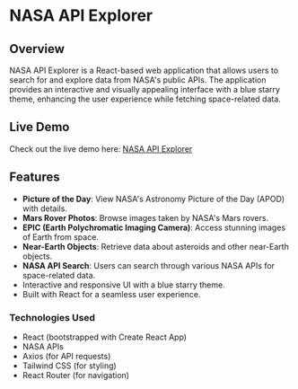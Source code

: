 # NASA API Explorer

## Overview
NASA API Explorer is a React-based web application that allows users to search for and explore data from NASA's public APIs. The application provides an interactive and visually appealing interface with a blue starry theme, enhancing the user experience while fetching space-related data.

## Live Demo

Check out the live demo here: [NASA API Explorer](https://neon-malabi-01cd10.netlify.app/)

## Features

- **Picture of the Day**: View NASA's Astronomy Picture of the Day (APOD) with details.
- **Mars Rover Photos**: Browse images taken by NASA's Mars rovers.
- **EPIC (Earth Polychromatic Imaging Camera)**: Access stunning images of Earth from space.
- **Near-Earth Objects**: Retrieve data about asteroids and other near-Earth objects.
- **NASA API Search**: Users can search through various NASA APIs for space-related data.
- Interactive and responsive UI with a blue starry theme.
- Built with React for a seamless user experience.

### Technologies Used

- React (bootstrapped with Create React App)
- NASA APIs
- Axios (for API requests)
- Tailwind CSS (for styling)
- React Router (for navigation)


